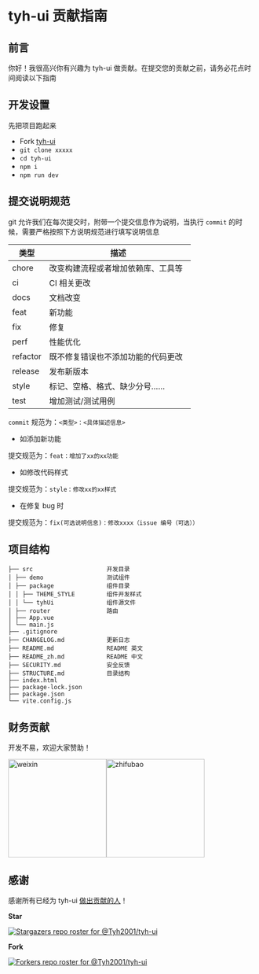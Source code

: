 # tyh-ui 贡献指南

## 前言

你好！我很高兴你有兴趣为 tyh-ui 做贡献。在提交您的贡献之前，请务必花点时间阅读以下指南

## 开发设置

先把项目跑起来

- Fork [tyh-ui](https://github.com/Tyh2001/tyh-ui)
- `git clone xxxxx`
- `cd tyh-ui`
- `npm i`
- `npm run dev`

## 提交说明规范

git 允许我们在每次提交时，附带一个提交信息作为说明，当执行 `commit` 的时候，需要严格按照下方说明规范进行填写说明信息

| 类型     | 描述                                 |
| -------- | ------------------------------------ |
| chore    | 改变构建流程或者增加依赖库、工具等   |
| ci       | CI 相关更改                          |
| docs     | 文档改变                             |
| feat     | 新功能                               |
| fix      | 修复                                 |
| perf     | 性能优化                             |
| refactor | 既不修复错误也不添加功能的代码更改   |
| release  | 发布新版本                           |
| style    | 标记、空格、格式、缺少分号……         |
| test     | 增加测试/测试用例                    |

`commit` 规范为：`<类型>：<具体描述信息>`

- 如添加新功能

提交规范为：`feat：增加了xx的xx功能`

- 如修改代码样式

提交规范为：`style：修改xx的xx样式`

- 在修复 bug 时

提交规范为：`fix(可选说明信息)：修改xxxx（issue 编号（可选））`

## 项目结构

```
├── src                     开发目录
│ ├── demo                  测试组件
│ ├── package               组件目录
│ │ ├── THEME_STYLE         组件开发样式
│ │ └── tyhUi               组件源文件
│ ├── router                路由
│ ├── App.vue
│ └── main.js
├── .gitignore
├── CHANGELOG.md            更新日志
├── README.md               README 英文
├── README_zh.md            README 中文
├── SECURITY.md             安全反馈
├── STRUCTURE.md            目录结构
├── index.html
├── package-lock.json
├── package.json
└── vite.config.js
```

## 财务贡献

开发不易，欢迎大家赞助！

<img width="200px" align="center" src="https://tianyuhao.cn/images/tyh-ui/weixin.jpg" alt="weixin"><img width="200px" align="center" src="https://tianyuhao.cn/images/tyh-ui/zhifubao.jpg" alt="zhifubao">

## 感谢

感谢所有已经为 tyh-ui <a href="https://github.com/Tyh2001/tyh-ui2/graphs/contributors">做出贡献的人</a>！

**Star**

[![Stargazers repo roster for @Tyh2001/tyh-ui](https://reporoster.com/stars/Tyh2001/tyh-ui)](https://github.com/Tyh2001/tyh-ui/stargazers)

**Fork**

[![Forkers repo roster for @Tyh2001/tyh-ui](https://reporoster.com/forks/Tyh2001/tyh-ui)](https://github.com/Tyh2001/tyh-ui/network/members)
